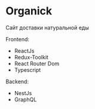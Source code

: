 # Organick
Сайт доставки натуральной еды

Frontend:
<ul>
<li>ReactJs</li>
<li>Redux-Toolkit</li>
<li>React Router Dom</li>
<li>Typescript</li>
</ul>

Backend:
<ul>
<li>NestJs</li>
<li>GraphQL</li>
</ul>
